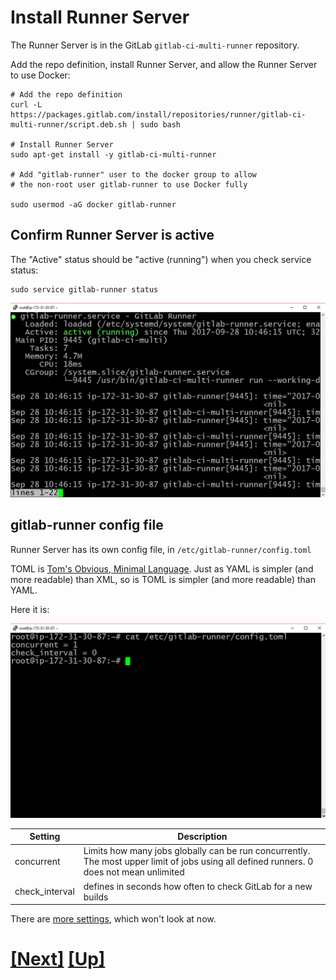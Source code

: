 # Install Runner Server


The Runner Server is in the GitLab `gitlab-ci-multi-runner` repository.

Add the repo definition, install Runner Server, and allow the Runner Server to use Docker:


```console
# Add the repo definition
curl -L https://packages.gitlab.com/install/repositories/runner/gitlab-ci-multi-runner/script.deb.sh | sudo bash

# Install Runner Server
sudo apt-get install -y gitlab-ci-multi-runner

# Add "gitlab-runner" user to the docker group to allow
# the non-root user gitlab-runner to use Docker fully

sudo usermod -aG docker gitlab-runner

```

## Confirm Runner Server is active

The "Active" status should be "active (running") when you check service status:


```console
sudo service gitlab-runner status
```


![runner service is active](img/runner_service_active.png)

## gitlab-runner config file

Runner Server has its own config file, in `/etc/gitlab-runner/config.toml`

TOML is [Tom's Obvious, Minimal Language](https://github.com/toml-lang/toml). 
Just as YAML is simpler (and more readable) than XML, so is TOML is simpler 
(and more readable) than YAML.

Here it is:

![runner config file](img/gitlab_runner_config_file.png)

| Setting | Description |
|---------|-------------|
| concurrent | Limits how many jobs globally can be run concurrently. The most upper limit of jobs using all defined runners. 0 does not mean unlimited |
| check_interval | defines in seconds how often to check GitLab for a new builds |

There are [more settings](https://gitlab.com/gitlab-org/gitlab-ci-multi-runner/blob/master/docs/configuration/advanced-configuration.md), which won't look at now.

# [[Next]](21-install-build-and-test-tools.md) [[Up]](README.md)
